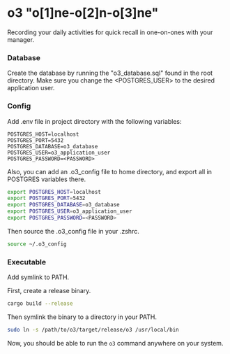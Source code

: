 # o3 "o[1]ne-o[2]n-o[3]ne"
Recording your daily activities for quick recall in one-on-ones with your manager.

### Database
Create the database by running the "o3_database.sql" found in the root directory.  Make sure you change the <POSTGRES_USER> to the desired application user.

### Config
Add .env file in project directory with the following variables:

```env
POSTGRES_HOST=localhost
POSTGRES_PORT=5432
POSTGRES_DATABASE=o3_database
POSTGRES_USER=o3_application_user
POSTGRES_PASSWORD=<PASSWORD>
```

Also, you can add an .o3_config file to home directory, and export all in POSTGRES variables there.  

```zsh
export POSTGRES_HOST=localhost
export POSTGRES_PORT=5432
export POSTGRES_DATABASE=o3_database
export POSTGRES_USER=o3_application_user
export POSTGRES_PASSWORD=<PASSWORD>
```

Then source the .o3_config file in your .zshrc.

```zsh
source ~/.o3_config
```


### Executable
Add symlink to PATH.

First, create a release binary.

```zsh
cargo build --release
```

Then symlink the binary to a directory in your PATH.

```zsh
sudo ln -s /path/to/o3/target/release/o3 /usr/local/bin
```

Now, you should be able to run the `o3` command anywhere on your system.
